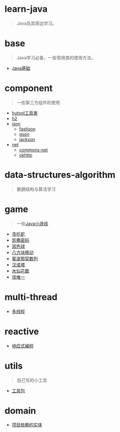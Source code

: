 # learn-java

> Java及其周边学习。

# base

> Java学习必备，一些常用类的使用方法。

- [Java基础](./base/README.md)

# component

> 一些第三方组件的使用

- [hutool工具类](./component/hutool/README.md)
- [h2](./component/h2/)
- [json](./component/json/)
    - [fastjson](./component/json/fastjson/)
    - [gson](./component/json/gson/)
    - [jackson](./component/json/jackson/)
- [net](./component/net/)
    - [commons-net](./component/net/commons-net/)
    - [okhttp](./component/net/okhttp/)

# data-structures-algorithm

> 数据结构与算法学习

# game

> 一些[Java小游戏](./game/README.md)

- [贪吃蛇](./game/src/main/java/com/zjw/GreedySnack/GreedySnackMain.java)
- [凯撒密码](./game/src/main/java/com/zjw/CaesarCipher.java)
- [双色球](./game/src/main/java/com/zjw/DoubleColorBall.java)
- [八方块移动](./game/src/main/java/com/zjw/EightPuzzle.java)
- [斐波那契数列](./game/src/main/java/com/zjw/FibonacciSequence.java)
- [汉诺塔](./game/src/main/java/com/zjw/HanoiTower.java)
- [水仙花数](./game/src/main/java/com/zjw/NarcissisticNumber.java)
- [找唯一](./game/src/main/java/com/zjw/OnlyOne.java)

# multi-thread

- [多线程](./multi-thread/README.md)

# reactive

- [响应式编程](./reactive/README.md)

# utils

> 自己写的小工具

- [工具包](./utils/)

# domain

- [项目依赖的实体](./domain/)
